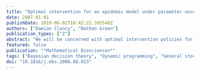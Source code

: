 ```yaml
---
title: "Optimal intervention for an epidemic model under parameter uncertainty"
date: 2007-01-01
publishDate: 2019-06-02T10:42:22.393548Z
authors: ["Damian Clancy", "Nathan Green"]
publication_types: ["2"]
abstract: "We will be concerned with optimal intervention policies for a continuous-time stochastic SIR (susceptible ??? infective ??? removed) model for the spread of infection through a closed population. In previous work on such optimal policies, it is common to assume that model parameter values are known; in reality, uncertainty over parameter values exists. We shall consider the effect upon the optimal policy of changes in parameter estimates, and of explicitly taking into account parameter uncertainty via a Bayesian decision-theoretic framework. We consider policies allowing for (i) the isolation of any number of infectives, or (ii) the immunisation of all susceptibles (total immunisation). Numerical examples are given to illustrate our results. ?? 2006 Elsevier Inc. All rights reserved."
featured: false
publication: "*Mathematical Biosciences*"
tags: ["Bayesian decision theory", "Dynamic programming", "General stochastic epidemic", "Immunisation policies", "bayesian decision theory", "dynamic programming", "general stochastic epidemic", "immunisation policies"]
doi: "10.1016/j.mbs.2006.08.023"
---
```


